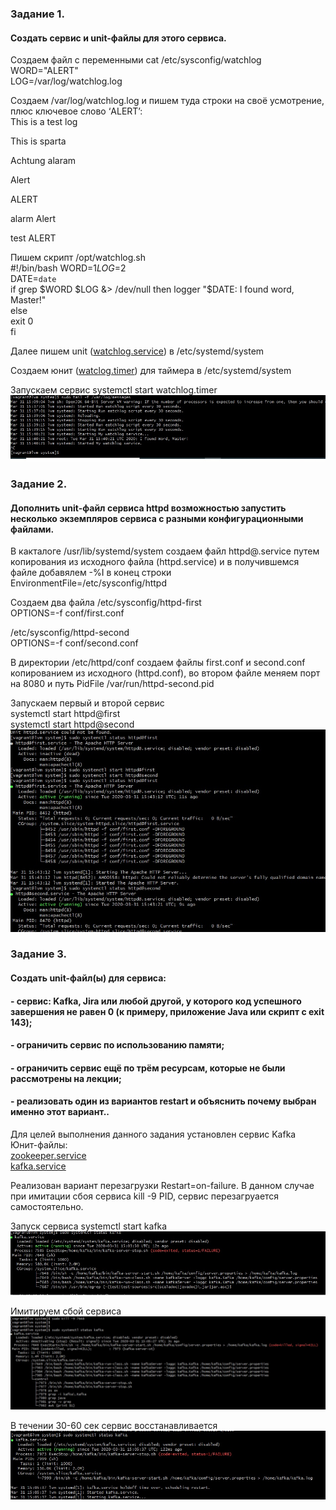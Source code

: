 ### Задание 1.
#### Создать сервис и unit-файлы для этого сервиса.

Создаем файл с переменными  cat /etc/sysconfig/watchlog  
WORD="ALERT"  
LOG=/var/log/watchlog.log

 Создаем /var/log/watchlog.log и пишем туда строки на своё усмотрение,  
плюс ключевое слово ‘ALERT’:  
This is a test log

This is sparta

Achtung alaram

Alert

ALERT

alarm Alert

test ALERT  

Пишем скрипт /opt/watchlog.sh  
#!/bin/bash 
WORD=$1    
LOG=$2    
DATE=`date`    
if grep $WORD $LOG &> /dev/null    
then      
logger "$DATE: I found word, Master!"    
else    
exit 0    
fi    

Далее пишем unit ([watchlog.service](https://github.com/Andrey874/manual_kernel_update/blob/master/HW7/watchlog.service)) в /etc/systemd/system    

Создаем юнит ([watclog.timer](https://github.com/Andrey874/manual_kernel_update/blob/master/HW7/watchlog.timer)) для таймера в /etc/systemd/system  

Запускаем сервис
systemctl start watchlog.timer
![picture](https://github.com/Andrey874/manual_kernel_update/blob/master/HW7/watchlog.jpg)


### Задание 2.
#### Дополнить unit-файл сервиса httpd возможностью запустить несколько экземпляров сервиса с разными конфигурационными файлами.

В какталоге /usr/lib/systemd/system создаем файл httpd@.service путем копирования из исходного файла (httpd.service) и в получившемся файле добавялем -%I в конец строки EnvironmentFile=/etc/sysconfig/httpd

Создаем два файла
 /etc/sysconfig/httpd-first  
OPTIONS=-f conf/first.conf

/etc/sysconfig/httpd-second  
OPTIONS=-f conf/second.conf

В директории /etc/httpd/conf создаем файлы  first.conf и second.conf копированием из исходного (httpd.conf), во втором файле меняем порт на 8080 и путь  PidFile /var/run/httpd-second.pid

Запускаем первый и второй сервис  
systemctl start httpd@first  
systemctl start httpd@second  
![picture1](https://github.com/Andrey874/manual_kernel_update/blob/master/HW7/httpd.jpg)

### Задание 3.
#### Создать unit-файл(ы) для сервиса:
#### - сервис: Kafka, Jira или любой другой, у которого код успешного завершения не равен 0 (к примеру, приложение Java или скрипт с exit 143);
#### - ограничить сервис по использованию памяти;
#### - ограничить сервис ещё по трём ресурсам, которые не были рассмотрены на лекции;
#### - реализовать один из вариантов restart и объяснить почему выбран именно этот вариант..

Для целей выполнения данного задания установлен сервис Kafka  
Юнит-файлы:  
[zookeeper.service](https://github.com/Andrey874/manual_kernel_update/blob/master/HW7/zookeeper.service)  
[kafka.service](https://github.com/Andrey874/manual_kernel_update/blob/master/HW7/kafka.service)

Реализован вариант перезагрузки Restart=on-failure. В данном случае при имитации сбоя сервиса kill -9 PID, сервис перезагруается самостоятельно.

Запуск сервиса
systemctl start kafka
![picture2](https://github.com/Andrey874/manual_kernel_update/blob/master/HW7/status1.jpg)

Имитируем сбой сервиса
![picture3](https://github.com/Andrey874/manual_kernel_update/blob/master/HW7/kill.jpg)

В течении 30-60 сек сервис восстанавливается
![picture4](https://github.com/Andrey874/manual_kernel_update/blob/master/HW7/statys2.jpg)
